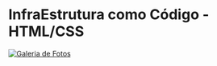 # InfraEstrutura como Código - HTML/CSS


<a href="https://media-exp1.licdn.com/dms/image/C4D22AQGOEE_mjm-37A/feedshare-shrink_800/0/1653314508805?e=1655942400&v=beta&t=LmnmkFhvOBoifOg4H3r9MBzb4rZeUxpPZdqf3s-lNeM" targer="_blank"> 
  <img src="https://media-exp1.licdn.com/dms/image/C4D22AQGOEE_mjm-37A/feedshare-shrink_800/0/1653314508805?e=1655942400&v=beta&t=LmnmkFhvOBoifOg4H3r9MBzb4rZeUxpPZdqf3s-lNeM" targer="_blank" alt="Galeria de Fotos" width="auto" height="auto"/> 
</a>